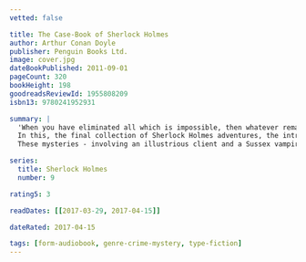 ```yaml
---
vetted: false

title: The Case-Book of Sherlock Holmes
author: Arthur Conan Doyle
publisher: Penguin Books Ltd.
image: cover.jpg
dateBookPublished: 2011-09-01
pageCount: 320
bookHeight: 198
goodreadsReviewId: 1955808209
isbn13: 9780241952931

summary: |
  'When you have eliminated all which is impossible, then whatever remains, however improbable, must be the truth.'
  In this, the final collection of Sherlock Holmes adventures, the intrepid detective and his faithful companion Dr Watson examine and solve twelve cases that puzzle clients, baffle the police and provide readers with the thrill of the chase.
  These mysteries - involving an illustrious client and a Sussex vampire; the problems of Thor Bridge and of the Lions Mane; a creeping man and the three-gabled house - all test the bravery of Dr Watson and the brilliant mind of Mr Sherlock Homes, the greatest detective we have ever known.

series:
  title: Sherlock Holmes
  number: 9

rating5: 3

readDates: [[2017-03-29, 2017-04-15]]

dateRated: 2017-04-15

tags: [form-audiobook, genre-crime-mystery, type-fiction]
---
```

